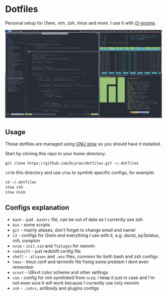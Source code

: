 # Dotfiles
Personal setup for i3wm, vim, zsh, tmux and more. I use it with [i3-gnome](https://github.com/jcstr/i3-gnome).

![Setup screenshot](readme-image.png)

## Usage
These dotfiles are managed using [GNU stow](https://alexpearce.me/2016/02/managing-dotfiles-with-stow/) so you should have it installed.

Start by cloning this repo to your home directory:

    git clone https://github.com/bcyran/dotfiles.git ~/.dotfiles

`cd` to this directory and use `stow` to symlink specific configs, for example:

    cd ~/.dotfiles
    stow zsh
    stow nvim

## Configs explanation
* `bash` - just `.bashrc` file, can be out of date as I currently use zsh
* `bin` - some scripts
* `git` - mainly aliases, don't forget to change email and name!
* `i3` - configs for i3wm end everything I use with it, e.g. dunst, py3status, rofi, compton
* `nvim` - `init.vim` and `ftplugin` for neovim
* `redshift` - just redshift config file
* `shell` - `.aliases` and `.env` files, common for both bash and zsh configs
* `tmux` - tmux conf and terminfo file fixing some problem I dont even remember
* `urxvt` - URxvt color scheme and other settings
* `vim` - config for vim symlinked from `nvim`; I keep it just in case and I'm not even sure it will work because I currently use only neovim
* `zsh` - `.zshrc`, antibody and plugins configs
